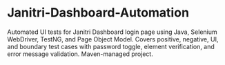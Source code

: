# Janitri-Dashboard-Automation
Automated UI tests for Janitri Dashboard login page using Java, Selenium WebDriver, TestNG, and Page Object Model. Covers positive, negative, UI, and boundary test cases with password toggle, element verification, and error message validation. Maven-managed project.
